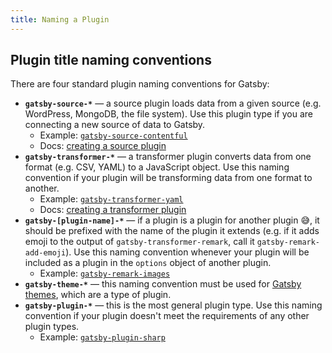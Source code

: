 ```yaml
---
title: Naming a Plugin
---
```


## Plugin title naming conventions

There are four standard plugin naming conventions for Gatsby:

- **`gatsby-source-*`** — a source plugin loads data from a given source (e.g. WordPress, MongoDB, the file system). Use this plugin type if you are connecting a new source of data to Gatsby.
    - Example: [`gatsby-source-contentful`](https://github.com/gatsbyjs/gatsby/tree/master/packages/gatsby-source-contentful)
    - Docs: [creating a source plugin](/docs/creating-a-source-plugin/)
- **`gatsby-transformer-*`** — a transformer plugin converts data from one format (e.g. CSV, YAML) to a JavaScript object. Use this naming convention if your plugin will be transforming data from one format to another.
    - Example: [`gatsby-transformer-yaml`](https://github.com/gatsbyjs/gatsby/tree/master/packages/gatsby-transformer-yaml)
    - Docs: [creating a transformer plugin](/docs/creating-a-transformer-plugin/)
- **`gatsby-[plugin-name]-*`** — if a plugin is a plugin for another plugin 😅, it should be prefixed with the name of the plugin it extends (e.g. if it adds emoji to the output of `gatsby-transformer-remark`, call it `gatsby-remark-add-emoji`). Use this naming convention whenever your plugin will be included as a plugin in the `options` object of another plugin.
    - Example: [`gatsby-remark-images`](https://github.com/gatsbyjs/gatsby/tree/master/packages/gatsby-remark-images)
- **`gatsby-theme-*`** — this naming convention must be used for [Gatsby themes](/docs/themes/), which are a type of plugin.
- **`gatsby-plugin-*`** — this is the most general plugin type. Use this naming convention if your plugin doesn't meet the requirements of any other plugin types.
    - Example: [`gatsby-plugin-sharp`](https://github.com/gatsbyjs/gatsby/tree/master/packages/gatsby-plugin-sharp)
